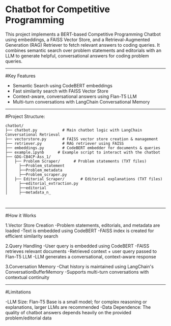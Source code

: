 # Chatbot for Competitive Programming
This project implements a BERT-based Competitive Programming Chatbot using embeddings, a FAISS Vector Store, and a Retrieval-Augmented Generation (RAG) Retriever to fetch relevant answers to coding queries. It combines semantic search over problem statements and editorials with an LLM to generate helpful, conversational answers for coding problem queries.

---

#Key Features
- Semantic Search using CodeBERT embeddings
- Fast similarity search with FAISS Vector Store
- Context-aware, conversational answers using Flan-T5 LLM
- Multi-turn conversations with LangChain Conversational Memory

---

#Project Structure:
```
chatbot/
├── chatbot.py           # Main chatbot logic with LangChain Conversational Retrieval
├── vectorstore.py       # FAISS vector store creation & management
├── retriever.py         # RAG retriever using FAISS
├── embeddings.py        # CodeBERT embedder for documents & queries
├── example.ipynb      # Example script to interact with the chatbot
├── GDG-CB4CP-Ass_1/
│   ├── Problem Scraper/      # Problem statements (TXT files)
│     ├──Problem_statement
│     ├──Problem_metadata
│     ├──Problem_scraper.py
│   ├── Editorial Scraper/       # Editorial explanations (TXT files)
│     ├──editorial_extraction.py
│     ├──editorial
│     ├──metadata_n_

  
```
---

#How it Works

1.Vector Store Creation
-Problem statements, editorials, and metadata are loaded
-Text is embedded using CodeBERT
-FAISS index is created for efficient similarity search

2.Query Handling
-User query is embedded using CodeBERT
-FAISS retrieves relevant documents
-Retrieved context + user query passed to Flan-T5 LLM
-LLM generates a conversational, context-aware response

3.Conversation Memory
-Chat history is maintained using LangChain's ConversationBufferMemory
-Supports multi-turn conversations with contextual continuity

---

#Limitations

-LLM Size: Flan-T5 Base is a small model; for complex reasoning or explanations, larger LLMs are recommended
-Data Dependence: The quality of chatbot answers depends heavily on the provided problem/editorial data

